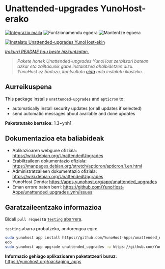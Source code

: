 <!--
Ohart ongi: README hau automatikoki sortu da <https://github.com/YunoHost/apps/tree/master/tools/readme_generator>ri esker
EZ editatu eskuz.
-->

# Unattended-upgrades YunoHost-erako

[![Integrazio maila](https://dash.yunohost.org/integration/unattended_upgrades.svg)](https://ci-apps.yunohost.org/ci/apps/unattended_upgrades/) ![Funtzionamendu egoera](https://ci-apps.yunohost.org/ci/badges/unattended_upgrades.status.svg) ![Mantentze egoera](https://ci-apps.yunohost.org/ci/badges/unattended_upgrades.maintain.svg)

[![Instalatu Unattended-upgrades YunoHost-ekin](https://install-app.yunohost.org/install-with-yunohost.svg)](https://install-app.yunohost.org/?app=unattended_upgrades)

*[Irakurri README hau beste hizkuntzatan.](./ALL_README.md)*

> *Pakete honek Unattended-upgrades YunoHost zerbitzari batean azkar eta zailtasunik gabe instalatzea ahalbidetzen dizu.*  
> *YunoHost ez baduzu, kontsultatu [gida](https://yunohost.org/install) nola instalatu ikasteko.*

## Aurreikuspena

This package installs `unattended-upgrades` and `apticron` to:

* automatically install security updates (or all updates if selected)
* send automatic messages about available and done updates


**Paketatutako bertsioa:** 1.3~ynh1
## Dokumentazioa eta baliabideak

- Aplikazioaren webgune ofiziala: <https://wiki.debian.org/UnattendedUpgrades>
- Erabiltzaileen dokumentazio ofiziala: <https://manpages.debian.org/stretch/apticron/apticron.1.en.html>
- Administratzaileen dokumentazio ofiziala: <https://wiki.debian.org/UnattendedUpgrades>
- YunoHost Denda: <https://apps.yunohost.org/app/unattended_upgrades>
- Eman errore baten berri: <https://github.com/YunoHost-Apps/unattended_upgrades_ynh/issues>

## Garatzaileentzako informazioa

Bidali `pull request`a [`testing` abarrera](https://github.com/YunoHost-Apps/unattended_upgrades_ynh/tree/testing).

`testing` abarra probatzeko, ondorengoa egin:

```bash
sudo yunohost app install https://github.com/YunoHost-Apps/unattended_upgrades_ynh/tree/testing --debug
edo
sudo yunohost app upgrade unattended_upgrades -u https://github.com/YunoHost-Apps/unattended_upgrades_ynh/tree/testing --debug
```

**Informazio gehiago aplikazioaren paketatzeari buruz:** <https://yunohost.org/packaging_apps>

